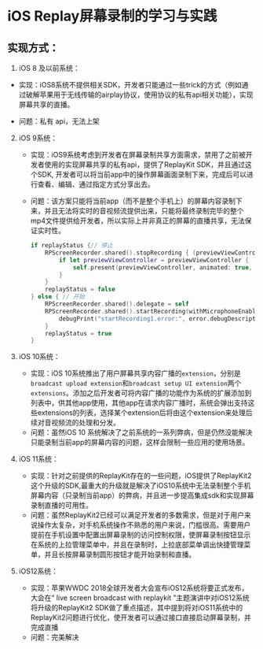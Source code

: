 # iOS Replay屏幕录制的学习与实践

## 实现方式：

1.  iOS 8 及以前系统：

   * 实现：iOS8系统不提供相关SDK，开发者只能通过一些trick的方式（例如通过破解苹果用于无线传输的airplay协议，使用协议的私有api相关功能），实现屏幕共享的直播。

   * 问题：私有 api，无法上架

2. iOS 9系统：

   * 实现：iOS9系统考虑到开发者在屏幕录制共享方面需求，禁用了之前被开发者使用的实现屏幕共享的私有api，提供了ReplayKit SDK，并且通过这个SDK, 开发者可以将当前app中的操作屏幕画面录制下来，完成后可以进行查看、编辑、通过指定方式分享出去。

   * 问题：该方案只能将当前app（而不是整个手机上）的屏幕内容录制下来，并且无法将实时的音视频流提供出来，只能将最终录制完毕的整个mp4文件提供给开发者，所以实际上并非真正的屏幕的直播共享，无法保证实时性。

     ```swift
     if replayStatus {// 停止
         RPScreenRecorder.shared().stopRecording { (previewViewController, error) in
             if let previewViewController = previewViewController {
                 self.present(previewViewController, animated: true, completion: nil)
             }
         }
         replayStatus = false
     } else { // 开始
         RPScreenRecorder.shared().delegate = self
         RPScreenRecorder.shared().startRecording(withMicrophoneEnabled: true) { (error) in
             debugPrint("startRecording1.error:", error.debugDescription)
         }
         replayStatus = true
     }
     ```

3. iOS 10系统：

   * 实现：iOS 10系统推出了用户屏幕共享内容广播的`extension`，分别是`broadcast upload extension`和`broadcast setup UI extension`两个`extensions`。添加之后开发者可将内容广播的功能作为系统的扩展添加到列表中，供其他app使用，其他app在请求内容广播时，系统会弹出支持这些extensions的列表，选择某个extension后将由这个extension来处理后续对音视频流的处理和分发。
   * 问题：虽然iOS 10 系统解决了之前系统的一系列弊病，但是仍然没能解决只能录制当前app的屏幕内容的问题，这样会限制一些应用的使用场景。

4. iOS 11系统：

   * 实现：针对之前提供的ReplayKit存在的一些问题，iOS提供了ReplayKit2这个升级的SDK,最重大的升级就是解决了iOS10系统中无法录制整个手机屏幕内容（只录制当前app）的弊病，并且进一步提高集成sdk和实现屏幕录制直播的可用性。
   * 问题：虽然ReplayKit2已经可以满足开发者的多数需求，但是对于用户来说操作太复杂，对手机系统操作不熟悉的用户来说，门槛很高。需要用户提前在手机设置中配置出屏幕录制的访问控制权限，使屏幕录制按钮显示在系统的上拉管理菜单中，并且在录制时，上拉底部菜单调出快捷管理菜单，并且长按屏幕录制圆形按钮才能开始录制和直播。

5. iOS12系统：

   * 实现：苹果WWDC 2018全球开发者大会宣布iOS12系统将要正式发布，大会在“ live screen broadcast with replaykit ”主题演讲中对iOS12系统将升级的ReplayKit2 SDK做了重点描述，其中提到将对iOS11系统中的ReplayKit2问题进行优化，使开发者可以通过接口直接启动屏幕录制，并完成直播
   * 问题：完美解决

